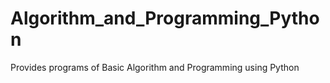 # Algorithm_and_Programming_Python
Provides programs of Basic Algorithm and Programming using Python

